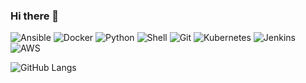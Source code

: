 ### Hi there 👋

<p>
  <img alt="Ansible" src="https://img.shields.io/badge/-Ansible-45b8d8?style=flat-square&logo=ansible&logoColor=white" />
  <img alt="Docker" src="https://img.shields.io/badge/-Docker-46a2f1?style=flat-square&logo=docker&logoColor=white" />
  <img alt="Python" src="https://img.shields.io/badge/-Python-2088FF?style=flat-square&logo=python&logoColor=white" />
  <img alt="Shell" src="https://img.shields.io/badge/-Shell-007ACC?style=flat-square&logo=shell&logoColor=white" />
  <img alt="Git" src="https://img.shields.io/badge/-Git-F05032?style=flat-square&logo=git&logoColor=white" />
  <img alt="Kubernetes" src="https://img.shields.io/badge/-Kubernetes-5849BE?style=flat-square&logo=kubernetes&logoColor=white" />
  <img alt="Jenkins" src="https://img.shields.io/badge/-Jenkins-430098?style=flat-square&logo=jenkins&logoColor=white" />
  <img alt="AWS" src="https://img.shields.io/badge/-AWS-764ABC?style=flat-square&logo=AWS&logoColor=white" />
</p>

![GitHub Langs](https://github-readme-stats.vercel.app/api/top-langs/?username=Tony-CCIE&layout=compact&theme=blue-green)

<!--
**Tony-CCIE/Tony-CCIE** is a ✨ _special_ ✨ repository because its `README.md` (this file) appears on your GitHub profile.

Here are some ideas to get you started:

- 🔭 I’m currently working on ...
- 🌱 I’m currently learning ...
- 👯 I’m looking to collaborate on ...
- 🤔 I’m looking for help with ...
- 💬 Ask me about ...
- 📫 How to reach me: ...
- 😄 Pronouns: ...
- ⚡ Fun fact: ...
-->
